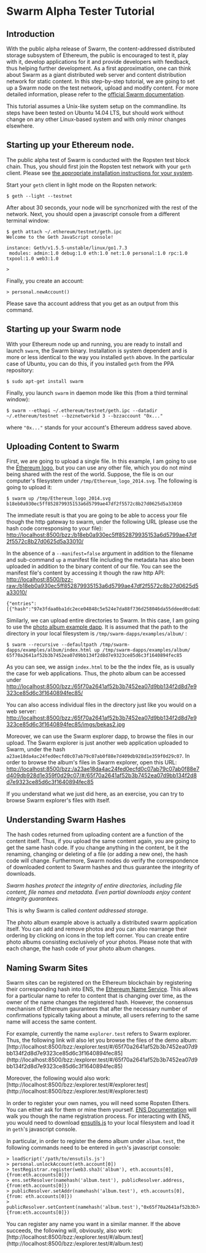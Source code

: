 # Swarm Alpha Tester Tutorial

## Introduction

With the public alpha release of Swarm, the content-addressed
distributed storage subsystem of Ethereum, the public is encouraged to
test it, play with it, develop applications for it and provide
developers with feedback, thus helping further development. As a first
approximation, one can think about Swarm as a giant distributed web
server and content distribution network for static content. In this
step-by-step tutorial, we are going to set up a Swarm node on the test
network, upload and modify content. For more detailed information,
please refer to the [official Swarm
documentation](https://swarm-guide.readthedocs.io/).

This tutorial assumes a Unix-like system setup on the commandline.
Its steps have been tested on Ubuntu 14.04 LTS, but should work without
change on any other Linux-based system and with only minor changes elsewhere.

## Starting up your Ethereum node.

The public alpha test of Swarm is conducted with the Ropsten test block
chain. Thus, you should first join the Ropsten test network with your
```geth``` client. Please see [the appropriate installation instructions
for your system](https://github.com/ethereum/go-ethereum/wiki/Building-Ethereum).

Start your ```geth``` client in light mode on the Ropsten network:
```
$ geth --light --testnet
```

After about 30 seconds, your node will be syncrhonized with the rest of
the network. Next, you should open a javascript console from a different
terminal window:
```
$ geth attach ~/.ethereum/testnet/geth.ipc
Welcome to the Geth JavaScript console!

instance: Geth/v1.5.5-unstable/linux/go1.7.3
 modules: admin:1.0 debug:1.0 eth:1.0 net:1.0 personal:1.0 rpc:1.0 txpool:1.0 web3:1.0

>
```

Finally, you create an account:
```
> personal.newAccount()
```

Please save tha account address that you get as an output from this command.

## Starting up your Swarm node

With your Ethereum node up and running, you are ready to install and
launch ```swarm```, the Swarm binary. Installation is system dependent
and is more or less identical to the way you installed ```geth``` above.
In the particular case of Ubuntu, you can do this, if you installed
```geth``` from the PPA repository:
```
$ sudo apt-get install swarm
```

Finally, you launch ```swarm``` in daemon mode like this (from a third terminal window):
```
$ swarm --ethapi ~/.ethereum/testnet/geth.ipc --datadir ~/.ethereum/testnet --bzznetworkid 3 --bzzaccount "0x..."
```
where ```"0x..."``` stands for your account's Ethereum address saved above.

## Uploading Content to Swarm

First, we are going to upload a single file. In this example, I am going to
use the [Ethereum logo](https://upload.wikimedia.org/wikipedia/commons/0/05/Ethereum_logo_2014.svg),
but you can use any other file, which you do not mind being shared with the
rest of the world. Suppose, the file is on our computer's filesystem under
```/tmp/Ethereum_logo_2014.svg```. The following is going to upload it:

```
$ swarm up /tmp/Ethereum_logo_2014.svg
b18eb0a930ec5ff852879935153a6d5799ae47df2f5572c8b27d0625d5a33010
```

The immediate result is that you are going to be able to access your file
though the http gateway to swarm, under the following URL (please use
the hash code corresponsing to your file):
[http://localhost:8500/bzz:/b18eb0a930ec5ff852879935153a6d5799ae47df2f5572c8b27d0625d5a33010/](http://localhost:8500/bzz:/b18eb0a930ec5ff852879935153a6d5799ae47df2f5572c8b27d0625d5a33010/)

In the absence of a ```--manifest=false``` argument in addition to the filename and sub-command ```up```
a manifest file including the metadata has also been uploaded in addition to the binary content of our file.
You can see the manifest file's content by accessing it though the raw http API:
[http://localhost:8500/bzz-raw:/b18eb0a930ec5ff852879935153a6d5799ae47df2f5572c8b27d0625d5a33010/](http://localhost:8500/bzz-raw:/b18eb0a930ec5ff852879935153a6d5799ae47df2f5572c8b27d0625d5a33010/)

```
{"entries":[{"hash":"97e3fdaa0ba1dc2ece04848c5e524e7da88f736d258046da55ddeed0cda03ef9","contentType":"image/svg+xml"}]}
```

Similarly, we can upload entire directories to Swarm. In this case,
I am going to use the [photo album example dapp](https://github.com/ethereum/swarm-dapps/tree/master/examples/album).
It is assumed that the path to the directory in your local filesystem is
```/tmp/swarm-dapps/examples/album/``` :
```
$ swarm --recursive --defaultpath /tmp/swarm-dapps/examples/album/index.html up /tmp/swarm-dapps/examples/album/
65f70a2641af52b3b7452ea07d9bb134f2d8d7e9323ce85d6c3f1640894fec85
```

As you can see, we assign ```index.html``` to be the the index file,
as is usually the case for web applications. Thus, the photo album
can be accessed under
[http://localhost:8500/bzz:/65f70a2641af52b3b7452ea07d9bb134f2d8d7e9323ce85d6c3f1640894fec85/](http://localhost:8500/bzz:/65f70a2641af52b3b7452ea07d9bb134f2d8d7e9323ce85d6c3f1640894fec85/)

You can also access individual files in the directory just like you would on
a web server:
[http://localhost:8500/bzz:/65f70a2641af52b3b7452ea07d9bb134f2d8d7e9323ce85d6c3f1640894fec85/imgs/bekas2.jpg](http://localhost:8500/bzz:/65f70a2641af52b3b7452ea07d9bb134f2d8d7e9323ce85d6c3f1640894fec85/imgs/bekas2.jpg)

Moreover, we can use the Swarm explorer dapp, to browse the files in our
upload. The Swarm explorer is just another web application uploaded to
Swarm, under the hash ```a23ae18da4ac24fed0ecfd0c07ab79c07ab0f88e7d409db928d1e359f0d29c07```.
In order to browse the album's files in Swarm explorer, open this URL:
[http://localhost:8500/bzz:/a23ae18da4ac24fed0ecfd0c07ab79c07ab0f88e7d409db928d1e359f0d29c07/#/65f70a2641af52b3b7452ea07d9bb134f2d8d7e9323ce85d6c3f1640894fec85](http://localhost:8500/bzz:/a23ae18da4ac24fed0ecfd0c07ab79c07ab0f88e7d409db928d1e359f0d29c07/#/65f70a2641af52b3b7452ea07d9bb134f2d8d7e9323ce85d6c3f1640894fec85)

If you understand what we just did here, as an exercise, you can try to
browse Swarm explorer's files with itself.

## Understanding Swarm Hashes

The hash codes returned from uploading content are a function of the content
itself. Thus, if you upload the same content again, you are going to get
the same hash code. If you change anything in the content, be it the renaming,
changing or deleting of a file (or adding a new one), the hash code will
change. Furthermore, Swarm nodes do verify the correspondence of downloaded
content to Swarm hashes and thus guarantee the integrity of downloads.

*Swarm hashes protect the integrity of entire directories, including
file content, file names and metadata. Even partial downloads enjoy
content integrity guarantees.*

This is why Swarm is called *content addressed storage*.

The photo album example above is actually a distributed swarm
application itself. You can add and remove photos and you can also
rearrange their ordering by clicking on icons in the top left corner.
You can create entire photo albums consisting exclusively of your
photos. Please note that with each change, the hash code of your photo
album changes.

## Naming Swarm Sites

Swarm sites can be registered on the Ethereum blockchain by registering
their corresponding hash into ENS, the [Ethereum Name Service](https://github.com/ethereum/ens/wiki).
This allows for a particular name to refer to content that is changing
over time, as the owner of the name changes the registered hash. However,
the consensus mechanism of Ethereum gaurantees that after the necessary
number of confirmations typically taking about a minute, all users
referring to the same name will access the same content.

For example, currently the name ```explorer.test``` refers to Swarm explorer.
Thus, the following link will also let you browse the files of the demo album:
[http://localhost:8500/bzz:/explorer.test/#/65f70a2641af52b3b7452ea07d9bb134f2d8d7e9323ce85d6c3f1640894fec85]
(http://localhost:8500/bzz:/explorer.test/#/65f70a2641af52b3b7452ea07d9bb134f2d8d7e9323ce85d6c3f1640894fec85)

Moreover, the following would also work:
[http://localhost:8500/bzz:/explorer.test/#/explorer.test]
(http://localhost:8500/bzz:/explorer.test/#/explorer.test)

In order to register your own names, you will need some Ropsten Ethers.
You can either ask for them or mine them yourself.
[ENS Documentation](https://github.com/ethereum/ens/wiki) will walk you though
the name registration process. For interacting with ENS, you would
need to download [ensutils.js](https://raw.githubusercontent.com/ethereum/ens/master/ensutils.js)
to your local filesystem and load it in ```geth```'s javascript console.

In particular, in order to register the demo album under ```album.test```,
the following commands need to be entered in ```geth```'s javascript console:
```
> loadScript('/path/to/ensutils.js')
> personal.unlockAccount(eth.account[0])
> testRegistrar.register(web3.sha3('album'), eth.accounts[0], {from:eth.accounts[0]})
> ens.setResolver(namehash('album.test'), publicResolver.address, {from:eth.accounts[0]})
> publicResolver.setAddr(namehash('album.test'), eth.accounts[0], {from: eth.accounts[0]})
> publicResolver.setContent(namehash('album.test'),"0x65f70a2641af52b3b7452ea07d9bb134f2d8d7e9323ce85d6c3f1640894fec85",{from:eth.accounts[0]})
```

You can register any name you want in a similar manner. If the above succeeds,
the following will, obviously, also work:
[http://localhost:8500/bzz:/explorer.test/#/album.test]
(http://localhost:8500/bzz:/explorer.test/#/album.test)
